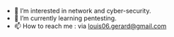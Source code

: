 - 👀 I’m interested in network and cyber-security.
- 🌱 I’m currently learning pentesting.
- 📫 How to reach me : via louis06.gerard@gmail.com

<!---
lougerard/lougerard is a ✨ special ✨ repository because its `README.md` (this file) appears on your GitHub profile.
You can click the Preview link to take a look at your changes.
--->

